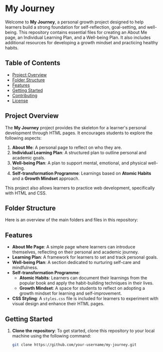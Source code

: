 # My Journey

Welcome to **My Journey**, a personal growth project designed to help learners build a strong foundation for self-reflection, goal-setting, and well-being. This repository contains essential files for creating an About Me page, an Individual Learning Plan, and a Well-being Plan. It also includes additional resources for developing a growth mindset and practicing healthy habits.

## Table of Contents

- [Project Overview](#project-overview)
- [Folder Structure](#folder-structure)
- [Features](#features)
- [Getting Started](#getting-started)
- [Contributing](#contributing)
- [License](#license)

## Project Overview

The **My Journey** project provides the skeleton for a learner's personal development through HTML pages. It encourages students to explore the following aspects:

1. **About Me**: A personal page to reflect on who they are.
2. **Individual Learning Plan**: A structured plan to outline personal and academic goals.
3. **Well-being Plan**: A plan to support mental, emotional, and physical well-being.
4. **Self-transformation Programme**: Learnings based on **Atomic Habits** and a **Growth Mindset** approach.

This project also allows learners to practice web development, specifically with HTML and CSS.

## Folder Structure

Here is an overview of the main folders and files in this repository:


## Features

- **About Me Page**: A simple page where learners can introduce themselves, reflecting on their personal and academic journey.
- **Learning Plan**: A framework for learners to set and track personal goals.
- **Well-being Plan**: A section dedicated to nurturing self-care and mindfulness.
- **Self-transformation Programme**:
  - **Atomic Habits**: Learners can document their learnings from the popular book and apply the habit-building techniques in their lives.
  - **Growth Mindset**: A space for students to reflect on adopting a growth mindset for learning and self-improvement.
- **CSS Styling**: A `styles.css` file is included for learners to experiment with visual design and enhance their HTML pages.

## Getting Started

1. **Clone the repository**:
   To get started, clone this repository to your local machine using the following command:

   ```bash
   git clone https://github.com/your-username/my-journey.git
